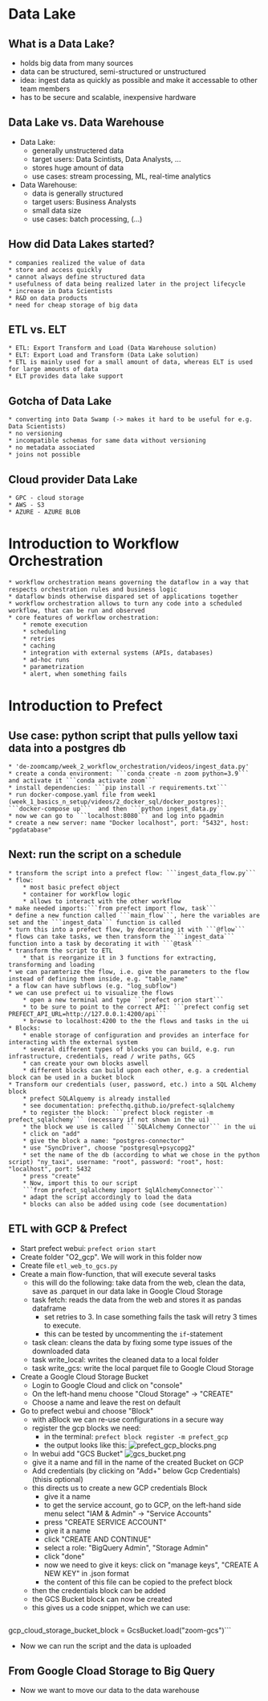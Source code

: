 # Data Lake

## What is a Data Lake?

* holds big data from many sources
* data can be structured, semi-structured or unstructured
* idea: ingest data as quickly as possible and make it accessable to other team members
* has to be secure and scalable, inexpensive hardware

## Data Lake vs. Data Warehouse

* Data Lake:
	* generally unstructered data
	* target users: Data Scintists, Data Analysts, ...
	* stores huge amount of data
	* use cases: stream processing, ML, real-time analytics
* Data Warehouse:
	* data is generally structured
	* target users: Business Analysts
	* small data size
	* use cases: batch processing, (...)

## How did Data Lakes started?
	* companies realized the value of data
	* store and access quickly
	* cannot always define structured data
	* usefulness of data being realized later in the project lifecycle
	* increase in Data Scientists
	* R&D on data products
	* need for cheap storage of big data

## ETL vs. ELT
	* ETL: Export Transform and Load (Data Warehouse solution)
	* ELT: Export Load and Transform (Data Lake solution)
	* ETL is mainly used for a small amount of data, whereas ELT is used for large amounts of data
	* ELT provides data lake support

## Gotcha of Data Lake
	* converting into Data Swamp (-> makes it hard to be useful for e.g. Data Scientists)
	* no versioning
	* incompatible schemas for same data without versioning
	* no metadata associated
	* joins not possible

## Cloud provider Data Lake
	* GPC - cloud storage
	* AWS - S3
	* AZURE - AZURE BLOB

# Introduction to Workflow Orchestration
	* workflow orchestration means governing the dataflow in a way that respects orchestration rules and business logic
	* dataflow binds otherwise dispared set of applications together
	* workflow orchestration allows to turn any code into a scheduled workflow, that can be run and observed
	* core features of workflow orchestration:
		* remote execution
	 	* scheduling	
		* retries
		* caching
		* integration with external systems (APIs, databases)
		* ad-hoc runs
		* parametrization
		* alert, when something fails

# Introduction to Prefect
## Use case: python script that pulls yellow taxi data into a postgres db 
	* 'de-zoomcamp/week_2_workflow_orchestration/videos/ingest_data.py'
	* create a conda environment: ```conda create -n zoom python=3.9``` and activate it ```conda activate zoom```
	* install dependencies: ```pip install -r requirements.txt```
	* run docker-compose.yaml file from week1 (week_1_basics_n_setup/videos/2_docker_sql/docker_postgres): ```docker-compose up```	and then ```python ingest_data.py```
	* now we can go to ```localhost:8080``` and log into pgadmin
	* create a new server: name "Docker localhost", port: "5432", host: "pgdatabase"
## Next: run the script on a schedule
	* transform the script into a prefect flow: ```ingest_data_flow.py```
	* flow:
		* most basic prefect object
		* container for workflow logic
		* allows to interact with the other workflow
	* make needed imports:```from prefect import flow, task```
	* define a new function called ```main_flow```, here the variables are set and the ```ingest_data``` function is called
	* turn this into a prefect flow, by decorating it with ```@flow```
	* flows can take tasks, we then transform the ```ingest_data``` function into a task by decorating it with ```@task```
	* transform the script to ETL	
		* that is reorganize it in 3 functions for extracting, transforming and loading
	* we can paramterize the flow, i.e. give the parameters to the flow instead of defining them inside, e.g. "table_name"
	* a flow can have subflows (e.g. "log_subflow")
	* we can use prefect ui to visualize the flows
		* open a new terminal and type ```prefect orion start```
		* to be sure to point to the correct API: ```prefect config set PREFECT_API_URL=http://127.0.0.1:4200/api```
		* browse to localhost:4200 to the the flows and tasks in the ui
	* Blocks:
		* enable storage of configuration and provides an interface for interacting with the external system
		* several different types of blocks you can build, e.g. run infrastructure, credentials, read / write paths, GCS
		* can create your own blocks aswell				
		* different blocks can build upon each other, e.g. a credential block can be used in a bucket block
	* Transform our credentials (user, password, etc.) into a SQL Alchemy block
		* prefect SQLAlquemy is already installed
		* see documentation: prefecthq.github.io/prefect-sqlalchemy
		* to register the block: ```prefect block register -m prefect_sqlalchemy``` (necessary if not shown in the ui)
		* the block we use is called ```SQLAlchemy Connector``` in the ui
		* click on "add"
		* give the block a name: "postgres-connector"
		* use "SyncDriver", choose "postgresql+psycopg2"
		* set the name of the db (according to what we chose in the python script) "ny_taxi", username: "root", password: "root", host: "localhost", port: 5432	
		* press "create"
		* Now, import this to our script
		```from prefect_sqlalchemy import SqlAlchemyConnector```
		* adapt the script accordingly to load the data
		* blocks can also be added using code (see documentation)

## ETL with GCP & Prefect
	
* Start prefect webui: ```prefect orion start```
* Create folder "O2_gcp". We will work in this folder now
* Create file ```etl_web_to_gcs.py```
* Create a main flow-function, that will execute several tasks
	* this will do the following: take data from the web, clean the data, save as .parquet in our data lake in Google Cloud Storage
	* task fetch: reads the data from the web and stores it as pandas dataframe
		* set retries to 3. In case something fails the task will retry 3 times to execute.
	  	* this can be tested by uncommenting the ```if```-statement
	* task clean: cleans the data by fixing some type issues of the downloaded data
	* task write_local: writes the cleaned data to a local folder
	* task write_gcs: write the local parquet file to Google Cloud Storage
* Create a Google Cloud Storage Bucket
	* Login to Google Cloud and click on "console"
	* On the left-hand menu choose "Cloud Storage" -> "CREATE"
	* Choose a name and leave the rest on default
* Go to prefect webui and choose "Block"
	* with aBlock we can re-use configurations in a secure way
	* register the gcp blocks we need: 
		* in the terminal: ```prefect block register -m prefect_gcp```
		* the output looks like this:
		![prefect_gcp_blocks.png](prefect_gcp_blocks.png)	
	* In webui add "GCS Bucket"
	![gcs_bucket.png](gcs_bucket.png)
	* give it a name and fill in the name of the created Bucket on GCP
	* Add credentials (by clicking on "Add+" below Gcp Credentials) (thisis optional)
	* this directs us to create a new GCP credentials Block
		* give it a name
		* to get the service account, go to GCP, on the left-hand side menu select "IAM & Admin" -> "Service Accounts"
		* press "CREATE SERVICE ACCOUNT"
		* give it a name
		* click "CREATE AND CONTINUE"
		* select a role: "BigQuery Admin", "Storage Admin"
		* click "done"
		* now we need to give it keys: click on "manage keys", "CREATE A NEW KEY" in .json format
		* the content of this file can be copied to the prefect block
	* then the credentials block can be added
	* the GCS Bucket block can now be created
	* this gives us a code snippet, which we can use:
	```from prefect_gcp.cloud_storage import GcsBucket
gcp_cloud_storage_bucket_block = GcsBucket.load("zoom-gcs")```
* Now we can run the script and the data is uploaded

## From Google Cload Storage to Big Query

* Now we want to move our data to the data warehouse 
